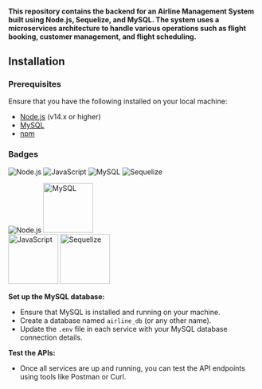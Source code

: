 #### This repository contains the backend for an Airline Management System built using Node.js, Sequelize, and MySQL. The system uses a microservices architecture to handle various operations such as flight booking, customer management, and flight scheduling.


## Installation

### Prerequisites

Ensure that you have the following installed on your local machine:
- [Node.js](https://nodejs.org/) (v14.x or higher)
- [MySQL](https://www.mysql.com/)
- [npm](https://www.npmjs.com/)

### Badges

![Node.js](https://img.shields.io/badge/Node.js-14.x-green.svg)
![JavaScript](https://img.shields.io/badge/JavaScript-ES6+-yellow.svg)
![MySQL](https://img.shields.io/badge/MySQL-8.x-blue.svg)
![Sequelize](https://img.shields.io/badge/Sequelize-6.x-yellow.svg)


![Node.js](https://nodejs.org/static/images/logo.svg) 
<img src="https://www.mysql.com/common/logos/logo-mysql-170x115.png" alt="MySQL" width="100"/>    
<img src="https://upload.wikimedia.org/wikipedia/commons/6/6a/JavaScript-logo.png" alt="JavaScript" width="100"/>
<img src="https://sequelize.org/img/logo.svg" alt="Sequelize" width="100"/>

 **Set up the MySQL database:**
   - Ensure that MySQL is installed and running on your machine.
   - Create a database named `airline_db` (or any other name).
   - Update the `.env` file in each service with your MySQL database connection details.


 **Test the APIs:**
   - Once all services are up and running, you can test the API endpoints using tools like Postman or Curl.
